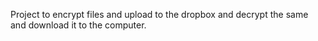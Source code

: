 Project to encrypt files and upload to the dropbox and decrypt the same and download it to the computer.
